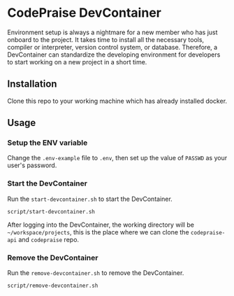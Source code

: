 # CodePraise DevContainer
Environment setup is always a nightmare for a new member who has just onboard to the project. It takes time to install all the necessary tools, compiler or interpreter, version control system, or database. Therefore, a DevContainer can standardize the developing environment for developers to start working on a new project in a short time.

## Installation
Clone this repo to your working machine which has already installed docker.

## Usage
### Setup the ENV variable
Change the `.env-example` file to `.env`, then set up the value of `PASSWD` as your user's password.

### Start the DevContainer
Run the `start-devcontainer.sh` to start the DevContainer.
```
script/start-devcontainer.sh
```

After logging into the DevContainer, the working directory will be `~/workspace/projects`, this is the place where we can clone the `codepraise-api` and `codepraise` repo.

### Remove the DevContainer
Run the `remove-devcontainer.sh` to remove the DevContainer.
```
script/remove-devcontainer.sh
```
